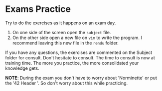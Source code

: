 # Exams Practice

Try to do the exercises as it happens on an exam day.
1. On one side of the screen open the `subject` file.
2. On the other side open a new file on `vim` to write the program. I recommend leaving this new file in the `rendu` folder.

If you have any questions, the exercises are commented on the Subject folder for consult. Don't hesitate to consult. The time to consult is now at training time. The more you practice, the more consolidated your knowledge gets.

**NOTE**: During the exam you don't have to worry about 'Norminette' or put the '42 Header '. So don't worry about this while practicing.
